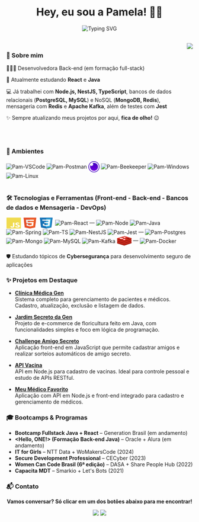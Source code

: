 <h1 align="center">Hey, eu sou a Pamela! 👋🏼</h1>

<p align="center">
  <img src="https://readme-typing-svg.herokuapp.com?font=Lilita+One&size=24&pause=1000&color=F700C9FF&center=true&vCenter=true&width=580&lines=👩🏼‍💻+Back-end+Developer;Full-stack+em+evolução+👩🏼‍💻;Melhorando+o+mundo+com+tecnologia+✨" alt="Typing SVG" />
</p>
<br>

<img align="right" height="270" src="https://media.giphy.com/media/d9mkbc1QkvBnHthaQp/giphy.gif"  />

<h3 align="justify">🧠 Sobre mim</h3>
<p> 👩🏼‍💻 Desenvolvedora Back-end (em formação full-stack)<br> </p>
<p> 🚀 Atualmente estudando <strong>React</strong> e <strong>Java</strong><br> </p>
<p> 💻 Já trabalhei com <strong>Node.js, NestJS, TypeScript</strong>, bancos de dados relacionais (<strong>PostgreSQL, MySQL</strong>) e NoSQL (<strong>MongoDB, Redis</strong>), mensageria com <strong>Redis</strong> e <strong>Apache Kafka</strong>, além de testes com <strong>Jest</strong><br>
<p> ✨ Sempre atualizando meus projetos por aqui, <strong>fica de olho!</strong> 😉 </p>

<br> <br>

### 🧰 Ambientes

<div style="display: inline_block">
  <img align="center" alt="Pam-VSCode" height="30" width="30" src="https://cdn.jsdelivr.net/gh/devicons/devicon/icons/vscode/vscode-original.svg" />  
  <img align="center" alt="Pam-Postman" height="30" width="30" src="https://www.vectorlogo.zone/logos/getpostman/getpostman-icon.svg" />   
  <img align="center" alt="Pam-Insomnia" height="30" width="30" src="https://raw.githubusercontent.com/devicons/devicon/master/icons/insomnia/insomnia-original.svg" />  
  <img align="center" alt="Pam-Beekeeper" height="30" width="30" src="https://www.beekeeperstudio.io/static/press-kit/bk-logo-icon-darkbg.svg" />  
  <img align="center" alt="Pam-Windows" height="30" width="30" src="https://cdn.jsdelivr.net/gh/devicons/devicon/icons/windows8/windows8-original.svg" />  
  <img align="center" alt="Pam-Linux" height="30" width="30" src="https://cdn.jsdelivr.net/gh/devicons/devicon/icons/linux/linux-original.svg" />  
</div>
<br>

### 🛠️ Tecnologias e Ferramentas (Front-end - Back-end - Bancos de dados e Mensageria - DevOps)

<div style="display: inline_block">
  <img align="center" alt="Pam-Js" height="30" width="40" src="https://raw.githubusercontent.com/devicons/devicon/master/icons/javascript/javascript-plain.svg">
  <img align="center" alt="Pam-HTML" height="30" width="40" src="https://raw.githubusercontent.com/devicons/devicon/master/icons/html5/html5-original.svg">
  <img align="center" alt="Pam-CSS" height="30" width="40" src="https://raw.githubusercontent.com/devicons/devicon/master/icons/css3/css3-original.svg">
  <img align="center" alt="Pam-React" height="30" width="40" src="https://cdn.jsdelivr.net/gh/devicons/devicon/icons/react/react-original.svg">
  —
  <img align="center" alt="Pam-Node" height="30" width="40" src="https://cdn.jsdelivr.net/gh/devicons/devicon/icons/nodejs/nodejs-original.svg">
  <img align="center" alt="Pam-Java" height="30" width="40" src="https://cdn.jsdelivr.net/gh/devicons/devicon/icons/java/java-original.svg">
  <img align="center" alt="Pam-Spring" height="30" width="40" src="https://cdn.jsdelivr.net/gh/devicons/devicon/icons/spring/spring-original.svg">
  <img align="center" alt="Pam-TS" height="30" width="40" src="https://cdn.jsdelivr.net/gh/devicons/devicon/icons/typescript/typescript-original.svg">
  <img align="center" alt="Pam-NestJS" height="30" width="30" src="https://nestjs.com/img/logo-small.svg">
  <img align="center" alt="Pam-Jest" height="30" width="40" src="https://cdn.jsdelivr.net/gh/devicons/devicon/icons/jest/jest-plain.svg">
  —
  <img align="center" alt="Pam-Postgres" height="30" width="40" src="https://cdn.jsdelivr.net/gh/devicons/devicon/icons/postgresql/postgresql-original.svg">  
  <img align="center" alt="Pam-Mongo" height="30" width="40" src="https://cdn.jsdelivr.net/gh/devicons/devicon/icons/mongodb/mongodb-original.svg">  
  <img align="center" alt="Pam-MySQL" height="30" width="40" src="https://raw.githubusercontent.com/devicons/devicon/refs/tags/v2.16.0/icons/mysql/mysql-original.svg">
  <img align="center" alt="Pam-Kafka" height="30" width="60" src="https://www.vectorlogo.zone/logos/apache_kafka/apache_kafka-ar21~bgwhite.svg" />  
  <img align="center" alt="Pam-Redis" height="30" width="40" src="https://github.com/devicons/devicon/blob/v2.16.0/icons/redis/redis-original.svg"> 
  —
  <img align="center" alt="Pam-Docker" height="30" width="40" src="https://cdn.jsdelivr.net/gh/devicons/devicon/icons/docker/docker-original.svg">
</div>
<br>
🛡️ Estudando tópicos de <strong>Cybersegurança</strong> para desenvolvimento seguro de aplicações
<br>

### ✨ Projetos em Destaque
- **[Clínica Médica Gen](https://github.com/Grupo-3-Turma-Java-81/crm-backend)**  
  Sistema completo para gerenciamento de pacientes e médicos. Cadastro, atualização, exclusão e listagem de dados.

- **[Jardim Secreto da Gen](https://github.com/heypamela/projeto_final_bloco_01)**  
  Projeto de e-commerce de floricultura feito em Java, com funcionalidades simples e foco em lógica de programação.

- **[Challenge Amigo Secreto](https://github.com/heypamela/challenge-amigo-secreto)**  
  Aplicação front-end em JavaScript que permite cadastrar amigos e realizar sorteios automáticos de amigo secreto.

- **[API Vacina](https://github.com/heypamela/api-vacina)**  
  API em Node.js para cadastro de vacinas. Ideal para controle pessoal e estudo de APIs RESTful.

- **[Meu Médico Favorito](https://github.com/heypamela/meu-medico-favorito)**  
  Aplicação com API em Node.js e front-end integrado para cadastro e gerenciamento de médicos.


### 🎓 Bootcamps & Programas

- **Bootcamp Fullstack Java + React** – Generation Brasil (em andamento)
- **<Hello, ONE!> (Formação Back-end Java)** – Oracle + Alura (em andamento)
- **IT for Girls** – NTT Data + WoMakersCode (2024)
- **Secure Development Professional** – CECyber (2023)
- **Women Can Code Brasil (6ª edição)** – DASA + Share People Hub (2022)
- **Capacita MDT** – Smarkio + Let's Bots (2021)


### 📬 Contato

<p align="center"><strong>Vamos conversar? Só clicar em um dos botões abaixo para me encontrar! </strong></p>
<div align="center"> 
  <a href = "mailto:pamsilva.trabalho@hotmail.com"><img height="30" src="https://img.shields.io/badge/Email-pamsilva.trabalho@hotmail.com-ff69b4?style=for-the-badge&logo=microsoft-outlook&logoColor=white" /></a>
  <a href="https://www.linkedin.com/in/pamelaoliveira14/" target="_blank"><img height="30" src="https://img.shields.io/badge/LinkedIn-Pamela%20Oliveira-ff69b4?style=for-the-badge&logo=linkedin&logoColor=white" /></a> 
</div>


